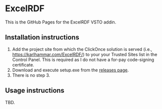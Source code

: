 # ExcelRDF

This is the GitHub Pages for the ExcelRDF VSTO addin.

## Installation instructions

1. Add the project site from which the ClickOnce solution is served (i.e., https://karlhammar.com/ExcelRDF/) to your your Trusted Sites list in the Control Panel. This is required as I do not have a for-pay code-signing certificate.
2. Download and execute setup.exe from the [releases page](https://github.com/hammar/ExcelRDF/releases).
3. There is no step 3.

## Usage instructions

TBD.
